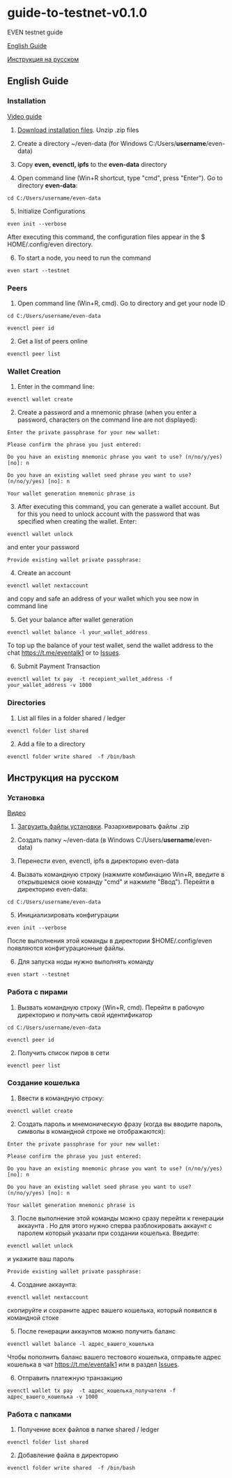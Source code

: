# guide-to-testnet-v0.1.0
EVEN testnet guide

[English Guide](https://github.com/evenfound/guide-to-testnet-v0.1.0#english-guide)

[Инструкция на русском](https://github.com/evenfound/guide-to-testnet-v0.1.0#инструкция-на-русском)
## English Guide
### Installation 

[Video guide](https://www.youtube.com/watch?v=X8l4rk6cq3s)

1. [Download installation files](https://evenfound.org/product/download). Unzip .zip files

2. Create a directory ~/even-data (for Windows C:/Users/**username**/even-data)

3. Copy **even, evenctl, ipfs** to the **even-data** directory

4. Open command line (Win+R shortcut, type "cmd", press "Enter"). Go to directory **even-data**:

`cd C:/Users/username/even-data`

5. Initialize Configurations

`even init --verbose`

After executing this command, the configuration files appear in the $ HOME/.config/even directory.

6. To start a node, you need to run the command

`even start --testnet`

### Peers 

1. Open command line (Win+R, cmd). Go to directory and get your node ID

`cd C:/Users/username/even-data`

`evenctl peer id`

2. Get a list of peers online

`evenctl peer list`

### Wallet Creation

1. Enter in the command line:

`evenctl wallet create`

2. Create a password and a mnemonic phrase (when you enter a password, characters on the command line are not displayed):

`Enter the private passphrase for your new wallet: `

`Please confirm the phrase you just entered: `

`Do you have an existing mnemonic phrase you want to use? (n/no/y/yes) [no]: n`

`Do you have an existing wallet seed phrase you want to use? (n/no/y/yes) [no]: n`

`Your wallet generation mnemonic phrase is`

3. After executing this command, you can generate a wallet account. But for this you need to unlock
account with the password that was specified when creating the wallet. Enter:

`evenctl wallet unlock`

and enter your password

`Provide existing wallet private passphrase: `

4. Create an account

`evenctl wallet nextaccount`

and copy and safe an address of your wallet which you see now in command line

5. Get your balance after wallet generation

`evenctl wallet balance -l your_wallet_address`

To top up the balance of your test wallet, send the wallet address to the chat https://t.me/eventalk1 or to [Issues](https://github.com/evenfound/guide-to-testnet-v0.1.0/issues). 

6. Submit Payment Transaction

`evenctl wallet tx pay  -t recepient_wallet_address -f your_wallet_address -v 1000`

### Directories 

1. List all files in a folder  shared / ledger

`evenctl folder list shared`

2. Add a file to a directory

`evenctl folder write shared  -f /bin/bash`

## Инструкция на русском
### Установка 

[Видео](https://www.youtube.com/watch?v=s6abdpFdm-I)

1. [Загрузить файлы установки](https://evenfound.org/ru/product/download). Разархивировать файлы .zip

2. Создать папку ~/even-data (в Windows C:/Users/**username**/even-data)

3. Перенести even, evenctl, ipfs в директорию even-data

4. Вызвать командную строку (нажмите комбинацию Win+R, введите в открывшемся окне команду "cmd" и нажмите "Ввод"). Перейти в директорию even-data:

`cd C:/Users/username/even-data`

5. Инициализировать конфигурации 

`even init --verbose`

После выполнения этой команды в директории $HOME/.config/even появляются конфигурационные файлы. 

6. Для запуска ноды нужно выполнять команду

`even start --testnet`


### Работа с пирами 

1. Вызвать командную строку (Win+R, cmd). Перейти в рабочую директорию и получить свой идентификатор 

`cd C:/Users/username/even-data`

`evenctl peer id`

2. Получить список пиров в сети 

`evenctl peer list`

### Создание кошелька 

1. Ввести в командную строку:

`evenctl wallet create`

2. Создать пароль и мнемоническую фразу (когда вы вводите пароль, символы в командной строке не отображаются):

`Enter the private passphrase for your new wallet: `

`Please confirm the phrase you just entered: `

`Do you have an existing mnemonic phrase you want to use? (n/no/y/yes) [no]: n`

`Do you have an existing wallet seed phrase you want to use? (n/no/y/yes) [no]: n`

`Your wallet generation mnemonic phrase is`

3. После выполнение этой команды можно сразу перейти к генерации аккаунта . Но для этого нужно сперва разблокировать 
аккаунт с паролем который указали при создании кошелька. Введите:

`evenctl wallet unlock`

и укажите ваш пароль 

`Provide existing wallet private passphrase: `

4. Создание аккаунта:

`evenctl wallet nextaccount`

скопируйте и сохраните адрес вашего кошелька, который появился в командной стоке

5. После генерации аккаунтов можно получить баланс 

`evenctl wallet balance -l адрес_вашего_кошелька`

Чтобы пополнить баланс вашего тестового кошелька, отправьте адрес кошелька в чат https://t.me/eventalk1 или в раздел [Issues](https://github.com/evenfound/guide-to-testnet-v0.1.0/issues). 

6. Отправить платежную транзакцию

`evenctl wallet tx pay  -t адрес_кошелька_получателя -f адрес_вашего_кошелька -v 1000`

### Работа с папками 

1. Получение всех файлов в папке  shared / ledger

`evenctl folder list shared`

2. Добавление файла в директорию 

`evenctl folder write shared  -f /bin/bash`

